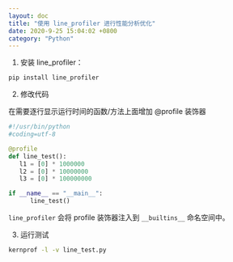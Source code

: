 ```yaml
---
layout: doc
title: "使用 line_profiler 进行性能分析优化"
date: 2020-9-25 15:04:02 +0800
category: "Python"
---
```


1. 安装 line_profiler：

```bash
pip install line_profiler
```

2. 修改代码

在需要逐行显示运行时间的函数/方法上面增加 @profile 装饰器

```python
#!/usr/bin/python
#coding=utf-8

@profile
def line_test():
   l1 = [0] * 1000000
   l2 = [0] * 10000000
   l3 = [0] * 100000000

if __name__ == "__main__":
      line_test()

```

`line_profiler` 会将 profile 装饰器注入到 `__builtins__` 命名空间中。

3. 运行测试

```bash
kernprof -l -v line_test.py
```
